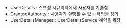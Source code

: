 - UserDetails : 스프링 시큐리티에서 사용자를 기술함
- GrantedAuthority : 사용자가 실행할 수 있는 작업을 정의
- UserDetailsManager : UserDetailsService 계약을 확장